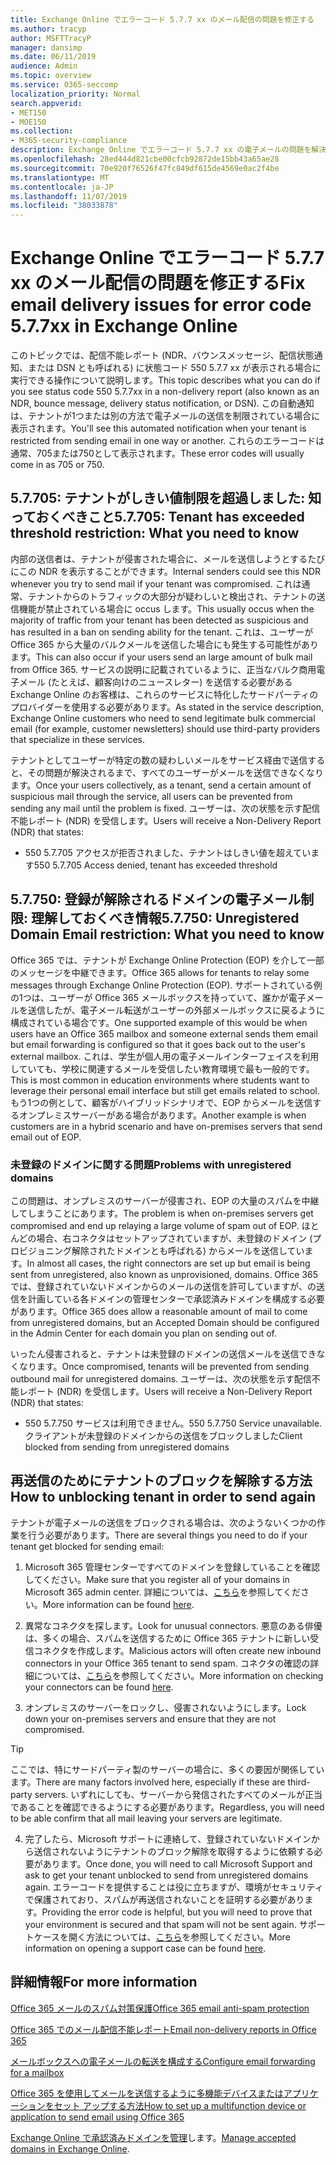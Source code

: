 ```yaml
---
title: Exchange Online でエラーコード 5.7.7 xx のメール配信の問題を修正する
ms.author: tracyp
author: MSFTTracyP
manager: dansimp
ms.date: 06/11/2019
audience: Admin
ms.topic: overview
ms.service: O365-seccomp
localization_priority: Normal
search.appverid:
- MET150
- MOE150
ms.collection:
- M365-security-compliance
description: Exchange Online でエラーコード 5.7.7 xx の電子メールの問題を解決する方法について説明します (テナントがメールの送信をブロックされた場合)。
ms.openlocfilehash: 28ed444d821cbe00cfcb92872de15bb43a65ae28
ms.sourcegitcommit: 70e920f76526f47fc849df615de4569e0ac2f4be
ms.translationtype: MT
ms.contentlocale: ja-JP
ms.lasthandoff: 11/07/2019
ms.locfileid: "38033878"
---
```

# <a name="fix-email-delivery-issues-for-error-code-577xx-in-exchange-online"></a><span data-ttu-id="e096f-103">Exchange Online でエラーコード 5.7.7 xx のメール配信の問題を修正する</span><span class="sxs-lookup"><span data-stu-id="e096f-103">Fix email delivery issues for error code 5.7.7xx in Exchange Online</span></span>

<span data-ttu-id="e096f-104">このトピックでは、配信不能レポート (NDR、バウンスメッセージ、配信状態通知、または DSN とも呼ばれる) に状態コード 550 5.7.7 xx が表示される場合に実行できる操作について説明します。</span><span class="sxs-lookup"><span data-stu-id="e096f-104">This topic describes what you can do if you see status code 550 5.7.7xx in a non-delivery report (also known as an NDR, bounce message, delivery status notification, or DSN).</span></span> <span data-ttu-id="e096f-105">この自動通知は、テナントが1つまたは別の方法で電子メールの送信を制限されている場合に表示されます。</span><span class="sxs-lookup"><span data-stu-id="e096f-105">You'll see this automated notification when your tenant is restricted from sending email in one way or another.</span></span> <span data-ttu-id="e096f-106">これらのエラーコードは通常、705または750として表示されます。</span><span class="sxs-lookup"><span data-stu-id="e096f-106">These error codes will usually come in as 705 or 750.</span></span>

## <a name="57705-tenant-has-exceeded-threshold-restriction-what-you-need-to-know"></a><span data-ttu-id="e096f-107">5.7.705: テナントがしきい値制限を超過しました: 知っておくべきこと</span><span class="sxs-lookup"><span data-stu-id="e096f-107">5.7.705: Tenant has exceeded threshold restriction: What you need to know</span></span>

<span data-ttu-id="e096f-108">内部の送信者は、テナントが侵害された場合に、メールを送信しようとするたびにこの NDR を表示することができます。</span><span class="sxs-lookup"><span data-stu-id="e096f-108">Internal senders could see this NDR whenever you try to send mail if your tenant was compromised.</span></span> <span data-ttu-id="e096f-109">これは通常、テナントからのトラフィックの大部分が疑わしいと検出され、テナントの送信機能が禁止されている場合に occus します。</span><span class="sxs-lookup"><span data-stu-id="e096f-109">This usually occus when the majority of traffic from your tenant has been detected as suspicious and has resulted in a ban on sending ability for the tenant.</span></span> <span data-ttu-id="e096f-110">これは、ユーザーが Office 365 から大量のバルクメールを送信した場合にも発生する可能性があります。</span><span class="sxs-lookup"><span data-stu-id="e096f-110">This can also occur if your users send an large amount of bulk mail from Office 365.</span></span> <span data-ttu-id="e096f-111">サービスの説明に記載されているように、正当なバルク商用電子メール (たとえば、顧客向けのニュースレター) を送信する必要がある Exchange Online のお客様は、これらのサービスに特化したサードパーティのプロバイダーを使用する必要があります。</span><span class="sxs-lookup"><span data-stu-id="e096f-111">As stated in the service description, Exchange Online customers who need to send legitimate bulk commercial email (for example, customer newsletters) should use third-party providers that specialize in these services.</span></span>

<span data-ttu-id="e096f-112">テナントとしてユーザーが特定の数の疑わしいメールをサービス経由で送信すると、その問題が解決されるまで、すべてのユーザーがメールを送信できなくなります。</span><span class="sxs-lookup"><span data-stu-id="e096f-112">Once your users collectively, as a tenant, send a certain amount of suspicious mail through the service, all users can be prevented from sending any mail until the problem is fixed.</span></span> <span data-ttu-id="e096f-113">ユーザーは、次の状態を示す配信不能レポート (NDR) を受信します。</span><span class="sxs-lookup"><span data-stu-id="e096f-113">Users will receive a Non-Delivery Report (NDR) that states:</span></span>

- <span data-ttu-id="e096f-114">550 5.7.705 アクセスが拒否されました、テナントはしきい値を超えています</span><span class="sxs-lookup"><span data-stu-id="e096f-114">550 5.7.705 Access denied, tenant has exceeded threshold</span></span>

## <a name="57750-unregistered-domain-email-restriction-what-you-need-to-know"></a><span data-ttu-id="e096f-115">5.7.750: 登録が解除されるドメインの電子メール制限: 理解しておくべき情報</span><span class="sxs-lookup"><span data-stu-id="e096f-115">5.7.750: Unregistered Domain Email restriction: What you need to know</span></span>

<span data-ttu-id="e096f-116">Office 365 では、テナントが Exchange Online Protection (EOP) を介して一部のメッセージを中継できます。</span><span class="sxs-lookup"><span data-stu-id="e096f-116">Office 365 allows for tenants to relay some messages through Exchange Online Protection (EOP).</span></span> <span data-ttu-id="e096f-117">サポートされている例の1つは、ユーザーが Office 365 メールボックスを持っていて、誰かが電子メールを送信したが、電子メール転送がユーザーの外部メールボックスに戻るように構成されている場合です。</span><span class="sxs-lookup"><span data-stu-id="e096f-117">One supported example of this would be when users have an Office 365 mailbox and someone external sends them email but email forwarding is configured so that it goes back out to the user's external mailbox.</span></span> <span data-ttu-id="e096f-118">これは、学生が個人用の電子メールインターフェイスを利用していても、学校に関連するメールを受信したい教育環境で最も一般的です。</span><span class="sxs-lookup"><span data-stu-id="e096f-118">This is most common in education environments where students want to leverage their personal email interface but still get emails related to school.</span></span> <span data-ttu-id="e096f-119">もう1つの例として、顧客がハイブリッドシナリオで、EOP からメールを送信するオンプレミスサーバーがある場合があります。</span><span class="sxs-lookup"><span data-stu-id="e096f-119">Another example is when customers are in a hybrid scenario and have on-premises servers that send email out of EOP.</span></span>

### <a name="problems-with-unregistered-domains"></a><span data-ttu-id="e096f-120">未登録のドメインに関する問題</span><span class="sxs-lookup"><span data-stu-id="e096f-120">Problems with unregistered domains</span></span>

<span data-ttu-id="e096f-121">この問題は、オンプレミスのサーバーが侵害され、EOP の大量のスパムを中継してしまうことにあります。</span><span class="sxs-lookup"><span data-stu-id="e096f-121">The problem is when on-premises servers get compromised and end up relaying a large volume of spam out of EOP.</span></span> <span data-ttu-id="e096f-122">ほとんどの場合、右コネクタはセットアップされていますが、未登録のドメイン (プロビジョニング解除されたドメインとも呼ばれる) からメールを送信しています。</span><span class="sxs-lookup"><span data-stu-id="e096f-122">In almost all cases, the right connectors are set up but email is being sent from unregistered, also known as unprovisioned, domains.</span></span> <span data-ttu-id="e096f-123">Office 365 では、登録されていないドメインからのメールの送信を許可していますが、の送信を計画している各ドメインの管理センターで承認済みドメインを構成する必要があります。</span><span class="sxs-lookup"><span data-stu-id="e096f-123">Office 365 does allow a reasonable amount of mail to come from unregistered domains, but an Accepted Domain should be configured in the Admin Center for each domain you plan on sending out of.</span></span>

<span data-ttu-id="e096f-124">いったん侵害されると、テナントは未登録のドメインの送信メールを送信できなくなります。</span><span class="sxs-lookup"><span data-stu-id="e096f-124">Once compromised, tenants will be prevented from sending outbound mail for unregistered domains.</span></span> <span data-ttu-id="e096f-125">ユーザーは、次の状態を示す配信不能レポート (NDR) を受信します。</span><span class="sxs-lookup"><span data-stu-id="e096f-125">Users will receive a Non-Delivery Report (NDR) that states:</span></span>

- <span data-ttu-id="e096f-126">550 5.7.750 サービスは利用できません。</span><span class="sxs-lookup"><span data-stu-id="e096f-126">550 5.7.750 Service unavailable.</span></span> <span data-ttu-id="e096f-127">クライアントが未登録のドメインからの送信をブロックしました</span><span class="sxs-lookup"><span data-stu-id="e096f-127">Client blocked from sending from unregistered domains</span></span>

## <a name="how-to-unblocking-tenant-in-order-to-send-again"></a><span data-ttu-id="e096f-128">再送信のためにテナントのブロックを解除する方法</span><span class="sxs-lookup"><span data-stu-id="e096f-128">How to unblocking tenant in order to send again</span></span>

<span data-ttu-id="e096f-129">テナントが電子メールの送信をブロックされる場合は、次のようないくつかの作業を行う必要があります。</span><span class="sxs-lookup"><span data-stu-id="e096f-129">There are several things you need to do if your tenant get blocked for sending email:</span></span>

1. <span data-ttu-id="e096f-130">Microsoft 365 管理センターですべてのドメインを登録していることを確認してください。</span><span class="sxs-lookup"><span data-stu-id="e096f-130">Make sure that you register all of your domains in Microsoft 365 admin center.</span></span> <span data-ttu-id="e096f-131">詳細については、[こちら](https://docs.microsoft.com/exchange/mail-flow-best-practices/manage-accepted-domains/manage-accepted-domains)を参照してください。</span><span class="sxs-lookup"><span data-stu-id="e096f-131">More information can be found [here](https://docs.microsoft.com/exchange/mail-flow-best-practices/manage-accepted-domains/manage-accepted-domains).</span></span>

2. <span data-ttu-id="e096f-132">異常なコネクタを探します。</span><span class="sxs-lookup"><span data-stu-id="e096f-132">Look for unusual connectors.</span></span> <span data-ttu-id="e096f-133">悪意のある俳優は、多くの場合、スパムを送信するために Office 365 テナントに新しい受信コネクタを作成します。</span><span class="sxs-lookup"><span data-stu-id="e096f-133">Malicious actors will often create new inbound connectors in your Office 365 tenant to send spam.</span></span> <span data-ttu-id="e096f-134">コネクタの確認の詳細については、[こちら](https://docs.microsoft.com/powershell/module/exchange/mail-flow/get-inboundconnector?view=exchange-ps)を参照してください。</span><span class="sxs-lookup"><span data-stu-id="e096f-134">More information on checking your connectors can be found [here](https://docs.microsoft.com/powershell/module/exchange/mail-flow/get-inboundconnector?view=exchange-ps).</span></span> 

3. <span data-ttu-id="e096f-135">オンプレミスのサーバーをロックし、侵害されないようにします。</span><span class="sxs-lookup"><span data-stu-id="e096f-135">Lock down your on-premises servers and ensure that they are not compromised.</span></span>

> [!TIP]
> <span data-ttu-id="e096f-136">ここでは、特にサードパーティ製のサーバーの場合に、多くの要因が関係しています。</span><span class="sxs-lookup"><span data-stu-id="e096f-136">There are many factors involved here, especially if these are third-party servers.</span></span> <span data-ttu-id="e096f-137">いずれにしても、サーバーから発信されたすべてのメールが正当であることを確認できるようにする必要があります。</span><span class="sxs-lookup"><span data-stu-id="e096f-137">Regardless, you will need to be able confirm that  all mail leaving your servers are legitimate.</span></span>

4. <span data-ttu-id="e096f-138">完了したら、Microsoft サポートに連絡して、登録されていないドメインから送信されないようにテナントのブロック解除を取得するように依頼する必要があります。</span><span class="sxs-lookup"><span data-stu-id="e096f-138">Once done, you will need to call Microsoft Support and ask to get your tenant unblocked to send from unregistered domains again.</span></span>  <span data-ttu-id="e096f-139">エラーコードを提供することは役に立ちますが、環境がセキュリティで保護されており、スパムが再送信されないことを証明する必要があります。</span><span class="sxs-lookup"><span data-stu-id="e096f-139">Providing the error code is helpful, but you will need to prove that your environment is secured and that spam will not be sent again.</span></span> <span data-ttu-id="e096f-140">サポートケースを開く方法については、[こちら](https://support.office.com/article/Contact-support-for-business-products-Admin-Help-32a17ca7-6fa0-4870-8a8d-e25ba4ccfd4b#ID0EAADAAA=online)を参照してください。</span><span class="sxs-lookup"><span data-stu-id="e096f-140">More information on opening a support case can be found [here](https://support.office.com/article/Contact-support-for-business-products-Admin-Help-32a17ca7-6fa0-4870-8a8d-e25ba4ccfd4b#ID0EAADAAA=online).</span></span>
  
## <a name="for-more-information"></a><span data-ttu-id="e096f-141">詳細情報</span><span class="sxs-lookup"><span data-stu-id="e096f-141">For more information</span></span>

[<span data-ttu-id="e096f-142">Office 365 メールのスパム対策保護</span><span class="sxs-lookup"><span data-stu-id="e096f-142">Office 365 email anti-spam protection</span></span>](anti-spam-protection.md)

[<span data-ttu-id="e096f-143">Office 365 でのメール配信不能レポート</span><span class="sxs-lookup"><span data-stu-id="e096f-143">Email non-delivery reports in Office 365</span></span>](https://support.office.com/article/email-non-delivery-reports-in-office-365-51daa6b9-2e35-49c4-a0c9-df85bf8533c3)

[<span data-ttu-id="e096f-144">メールボックスへの電子メールの転送を構成する</span><span class="sxs-lookup"><span data-stu-id="e096f-144">Configure email forwarding for a mailbox</span></span>](https://docs.microsoft.com/exchange/recipients-in-exchange-online/manage-user-mailboxes/configure-email-forwarding)

[<span data-ttu-id="e096f-145">Office 365 を使用してメールを送信するように多機能デバイスまたはアプリケーションをセット アップする方法</span><span class="sxs-lookup"><span data-stu-id="e096f-145">How to set up a multifunction device or application to send email using Office 365</span></span>](https://support.office.com/article/How-to-set-up-a-multifunction-device-or-application-to-send-email-using-Office-365-69f58e99-c550-4274-ad18-c805d654b4c4)

<span data-ttu-id="e096f-146">[Exchange Online で承認済みドメインを管理](https://docs.microsoft.com/exchange/mail-flow-best-practices/manage-accepted-domains/manage-accepted-domains)します。</span><span class="sxs-lookup"><span data-stu-id="e096f-146">[Manage accepted domains in Exchange Online](https://docs.microsoft.com/exchange/mail-flow-best-practices/manage-accepted-domains/manage-accepted-domains).</span></span>
